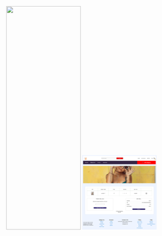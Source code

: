 <div style="display:flex; gap:20px;  flex-direction: column;">
<div>
<img  height="600px" width="200" alt="" src="src/assets/img2.png">
<img height="200px" width="200" alt="" src="src/assets/img1.png">
</div>

<img height="200px" alt="" src="/Users/macbook/Desktop/fflib/src/assets/img3.png">
</div>


